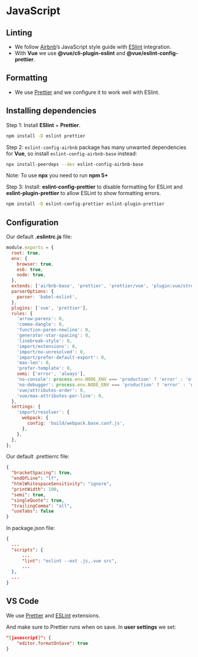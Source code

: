 # JavaScript

## Linting

- We follow [Airbnb](https://github.com/airbnb/javascript)&rsquo;s JavaScript style guide with [ESlint](https://eslint.org/docs/rules/) integration.
- With **Vue** we use **@vue/cli-plugin-eslint** and **@vue/eslint-config-prettier**.

## Formatting

- We use [Prettier](https://prettier.io/) and we configure it to work well with ESlint.

## Installing dependencies

Step 1: Install **ESlint** + **Prettier**.

```bash
npm install -D eslint prettier
```

Step 2: `eslint-config-airbnb` package has many unwanted dependencies for **Vue**, so install `eslint-config-airbnb-base` instead:

```bash
npx install-peerdeps --dev eslint-config-airbnb-base
```

Note: To use **npx** you need to run **npm 5+**

Step 3: Install: **eslint-config-prettier** to disable formatting for ESLint and **eslint-plugin-prettier** to allow ESLint to show formatting errors.

```bash
npm install -D eslint-config-prettier eslint-plugin-prettier
```

## Configuration

Our default **.eslintrc.js** file:

```js
module.exports = {
  root: true,
  env: {
    browser: true,
    es6: true,
    node: true,
  },
  extends: ['airbnb-base', 'prettier', 'prettier/vue', 'plugin:vue/strongly-recommended'],
  parserOptions: {
    parser: 'babel-eslint',
  },
  plugins: ['vue', 'prettier'],
  rules: {
    'arrow-parens': 0,
    'comma-dangle': 0,
    'function-paren-newline': 0,
    'generator-star-spacing': 0,
    'linebreak-style': 0,
    'import/extensions': 0,
    'import/no-unresolved': 0,
    'import/prefer-default-export': 0,
    'max-len': 0,
    'prefer-template': 0,
    semi: ['error', 'always'],
    'no-console': process.env.NODE_ENV === 'production' ? 'error' : 'off',
    'no-debugger': process.env.NODE_ENV === 'production' ? 'error' : 'off',
    'vue/attributes-order': 0,
    'vue/max-attributes-per-line': 0,
  },
  settings: {
    'import/resolver': {
      webpack: {
        config: 'build/webpack.base.conf.js',
      },
    },
  },
};
```

Our default .prettierrc file:

```json
{
  "bracketSpacing": true,
  "endOfLine": "lf",
  "htmlWhitespaceSensitivity": "ignore",
  "printWidth": 100,
  "semi": true,
  "singleQuote": true,
  "trailingComma": "all",
  "useTabs": false
}
```

In package.json file:

```json
{
  ...
  "scripts": {
      ...
      "lint": "eslint --ext .js,.vue src",
      ...
  },
  ...
}
```

## VS Code

We use [Prettier](https://marketplace.visualstudio.com/items?itemName=esbenp.prettier-vscode) and
[ESLint](https://marketplace.visualstudio.com/items?itemName=dbaeumer.vscode-eslint) extensions.

And make sure to Prettier runs when on save. In **user settings** we set:

```json
"[javascript]": {
    "editor.formatOnSave": true
}
```
